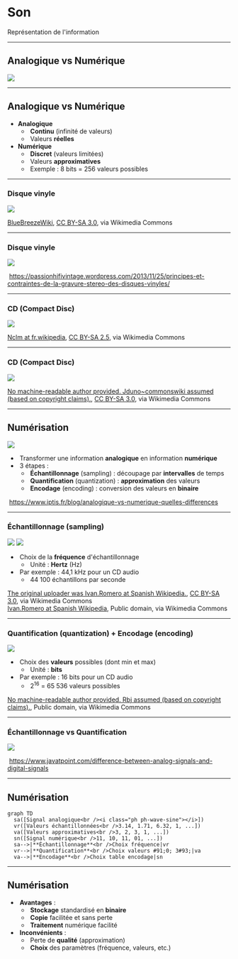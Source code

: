 # Son

Représentation de l'information

---

## Analogique vs Numérique

![](https://cdn.sparkfun.com/assets/4/a/e/6/f/51c9c988ce395fab0e000000.png)

---

## Analogique vs Numérique

- **Analogique**
  - &shy;<!-- .element: class="fragment" --> **Continu** (infinité de valeurs)
  - &shy;<!-- .element: class="fragment" --> Valeurs **réelles**
- **Numérique**
  - &shy;<!-- .element: class="fragment" --> **Discret** (valeurs limitées)
  - &shy;<!-- .element: class="fragment" --> Valeurs **approximatives**
  - &shy;<!-- .element: class="fragment" --> Exemple : 8 bits = 256 valeurs possibles

---

### Disque vinyle

![](https://upload.wikimedia.org/wikipedia/commons/7/77/140405_Wega-Dual-300-01.jpg) <!-- .element: class="full" -->

<p class="reference">
  <a href="https://commons.wikimedia.org/wiki/File:140405_Wega-Dual-300-01.jpg">BlueBreezeWiki</a>, <a href="https://creativecommons.org/licenses/by-sa/3.0">CC BY-SA 3.0</a>, via Wikimedia Commons
</p>

---

### Disque vinyle

![](https://passionhifivintage.wordpress.com/wp-content/uploads/2011/08/stylus.jpg) <!-- .element: class="full" -->

&shy;<!-- .element: class="reference" --> https://passionhifivintage.wordpress.com/2013/11/25/principes-et-contraintes-de-la-gravure-stereo-des-disques-vinyles/

---

### CD (Compact Disc)

![](https://upload.wikimedia.org/wikipedia/commons/2/2f/Cd-en-vrac.jpg) <!-- .element: class="full" -->

<p class="reference">
  <a href="https://commons.wikimedia.org/wiki/File:Cd-en-vrac.jpg">Nclm at fr.wikipedia</a>, <a href="https://creativecommons.org/licenses/by-sa/2.5">CC BY-SA 2.5</a>, via Wikimedia Commons
</p>

---

### CD (Compact Disc)

![](https://upload.wikimedia.org/wikipedia/commons/3/3f/Cd_MEB.jpg) <!-- .element: class="full" -->

<p class="reference">
  <a href="https://commons.wikimedia.org/wiki/File:Cd_MEB.jpg">No machine-readable author provided. Jduno~commonswiki assumed (based on copyright claims).</a>, <a href="http://creativecommons.org/licenses/by-sa/3.0/">CC BY-SA 3.0</a>, via Wikimedia Commons
</p>

---

## Numérisation

![](https://www.iptis.fr/sites/default/files/inline-images/echant.jpg)

- &shy;<!-- .element: class="fragment" --> Transformer une information **analogique** en information **numérique**
- &shy;<!-- .element: class="fragment" --> 3 étapes :
  - &shy;<!-- .element: class="fragment" --> **Échantillonnage** (sampling) : découpage par **intervalles** de temps
  - &shy;<!-- .element: class="fragment" --> **Quantification** (quantization) : **approximation** des valeurs
  - &shy;<!-- .element: class="fragment" --> **Encodage** (encoding) : conversion des valeurs en **binaire**

&shy;<!-- .element: class="reference" --> https://www.iptis.fr/blog/analogique-vs-numerique-quelles-differences

---

### Échantillonnage (sampling)

![](https://upload.wikimedia.org/wikipedia/commons/c/ca/Analog_signal.png) <!-- .element: class="half" -->
![](https://upload.wikimedia.org/wikipedia/commons/6/6e/Sampled_signal.png) <!-- .element: class="half" -->

- &shy;<!-- .element: class="fragment" --> Choix de la **fréquence** d'échantillonnage
  - &shy;<!-- .element: class="fragment" --> Unité : **Hertz** (Hz)
- &shy;<!-- .element: class="fragment" --> Par exemple : 44,1 kHz pour un CD audio
  - &shy;<!-- .element: class="fragment" --> 44 100 échantillons par seconde

<p class="reference">
  <a href="https://commons.wikimedia.org/wiki/File:Analog_signal.png">The original uploader was Ivan.Romero at Spanish Wikipedia.</a>, <a href="http://creativecommons.org/licenses/by-sa/3.0/">CC BY-SA 3.0</a>, via Wikimedia Commons
  <br />
  <a href="https://commons.wikimedia.org/wiki/File:Sampled_signal.png">Ivan.Romero at Spanish Wikipedia</a>, Public domain, via Wikimedia Commons
</p>

---

### Quantification (quantization) + Encodage (encoding)

![](https://upload.wikimedia.org/wikipedia/commons/7/70/Quantized.signal.svg)

- &shy;<!-- .element: class="fragment" --> Choix des **valeurs** possibles (dont min et max)
  - &shy;<!-- .element: class="fragment" --> Unité : **bits**
- &shy;<!-- .element: class="fragment" --> Par exemple : 16 bits pour un CD audio
  - &shy;<!-- .element: class="fragment" --> 2<sup>16</sup> = 65 536 valeurs possibles

<p class="reference">
  <a href="https://commons.wikimedia.org/wiki/File:Quantized.signal.svg">No machine-readable author provided. Rbj assumed (based on copyright claims).</a>, Public domain, via Wikimedia Commons
</p>

---

### Échantillonnage vs Quantification

![](https://d2jdgazzki9vjm.cloudfront.net/tutorial/dip/images/analog-signals-to-digital-signals2.png) <!-- .element: class="full" -->

&shy;<!-- .element: class="reference" --> https://www.javatpoint.com/difference-between-analog-signals-and-digital-signals

---

## Numérisation

```mermaid
graph TD
  sa([Signal analogique<br /><i class="ph ph-wave-sine"></i>])
  vr([Valeurs échantillonnées<br />3.14, 1.71, 6.32, 1, ...])
  va([Valeurs approximatives<br />3, 2, 3, 1, ...])
  sn([Signal numérique<br />11, 10, 11, 01, ...])
  sa-->|**Échantillonnage**<br />Choix fréquence|vr
  vr-->|**Quantification**<br />Choix valeurs #91;0; 3#93;|va
  va-->|**Encodage**<br />Choix table encodage|sn
```

---

## Numérisation

- &shy;<!-- .element: class="fragment" --> **Avantages** :
  - &shy;<!-- .element: class="fragment" --> **Stockage** standardisé en **binaire**
  - &shy;<!-- .element: class="fragment" --> **Copie** facilitée et sans perte
  - &shy;<!-- .element: class="fragment" --> **Traitement** numérique facilité
- &shy;<!-- .element: class="fragment" --> **Inconvénients** :
  - &shy;<!-- .element: class="fragment" --> Perte de **qualité** (approximation)
  - &shy;<!-- .element: class="fragment" --> **Choix** des paramètres (fréquence, valeurs, etc.)
